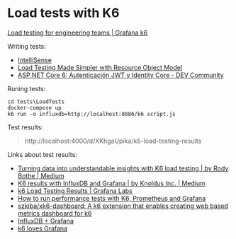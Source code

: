 # Load tests with K6

[Load testing for engineering teams | Grafana k6](https://k6.io/)

Writing tests:
- [IntelliSense](https://k6.io/docs/misc/intellisense/)
- [Load Testing Made Simpler with Resource Object Model](https://k6.io/blog/load-testing-made-simpler-with-resource-object-model/)
- [ASP.NET Core 6: Autenticación JWT y Identity Core - DEV Community](https://dev.to/isaacojeda/aspnet-core-6-autenticacion-jwt-y-identity-core-170i)
 

Runing tests:

```
cd tests\LoadTests
docker-compose up
k6 run -o influxdb=http://localhost:8086/k6 script.js
```

Test results: 

> http://localhost:4000/d/XKhgaUpika/k6-load-testing-results

Links about test results:

- [Turning data into understandable insights with K6 load testing | by Rody Bothe | Medium](https://medium.com/@rody.bothe/turning-data-into-understandable-insights-with-k6-load-testing-fa24e326e221)
- [K6 results with InfluxDB and Grafana | by Knoldus Inc. | Medium](https://medium.com/@knoldus/k6-results-with-influxdb-and-grafana-93b4dc381f6c)
- [k6 Load Testing Results | Grafana Labs](https://grafana.com/grafana/dashboards/2587-k6-load-testing-results/)
- [How to run performance tests with K6, Prometheus and Grafana](https://www.itix.fr/blog/how-to-run-performance-tests-with-k6-prometheus-grafana/)
- [szkiba/xk6-dashboard: A k6 extension that enables creating web based metrics dashboard for k6](https://github.com/szkiba/xk6-dashboard)
- [InfluxDB + Grafana](https://k6.io/docs/results-output/real-time/influxdb-grafana/)
- [k6 loves Grafana](https://k6.io/blog/k6-loves-grafana/)